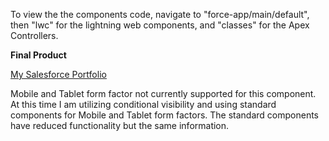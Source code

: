 To view the the components code, navigate to "force-app/main/default", then "lwc" for the lightning web components, and "classes" for the Apex Controllers.

**Final Product**

<a href='https://evercommerce4-dev-ed.develop.my.site.com/MaxJonesSFPortfolio/#'>My Salesforce Portfolio</a>

Mobile and Tablet form factor not currently supported for this component. At this time I am utilizing conditional visibility and using standard components for Mobile and Tablet form factors. The standard components have reduced functionality but the same information.

